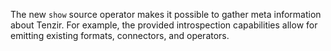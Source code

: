 The new `show` source operator makes it possible to gather meta information
about Tenzir. For example, the provided introspection capabilities allow for
emitting existing formats, connectors, and operators.
